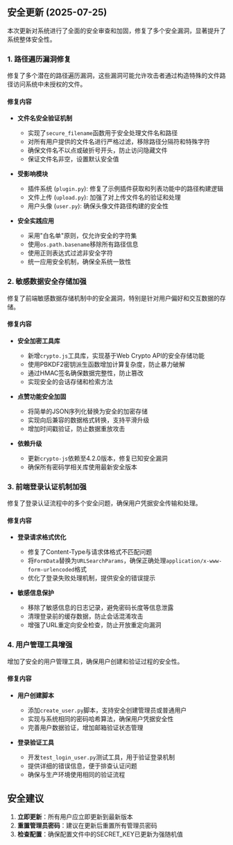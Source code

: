 ## 安全更新 (2025-07-25)

本次更新对系统进行了全面的安全审查和加固，修复了多个安全漏洞，显著提升了系统整体安全性。

### 1. 路径遍历漏洞修复

修复了多个潜在的路径遍历漏洞，这些漏洞可能允许攻击者通过构造特殊的文件路径访问系统中未授权的文件。

#### 修复内容

- **文件名安全验证机制**
  - 实现了`secure_filename`函数用于安全处理文件名和路径
  - 对所有用户提供的文件名进行严格过滤，移除路径分隔符和特殊字符
  - 确保文件名不以点或破折号开头，防止访问隐藏文件
  - 保证文件名非空，设置默认安全值

- **受影响模块**
  - 插件系统 (`plugin.py`): 修复了示例插件获取和列表功能中的路径构建逻辑
  - 文件上传 (`upload.py`): 加强了对上传文件名的验证和处理
  - 用户头像 (`user.py`): 确保头像文件路径构建的安全性

- **安全实践应用**
  - 采用"白名单"原则，仅允许安全的字符集
  - 使用`os.path.basename`移除所有路径信息
  - 使用正则表达式过滤非安全字符
  - 统一应用安全机制，确保全系统一致性

### 2. 敏感数据安全存储加强

修复了前端敏感数据存储机制中的安全漏洞，特别是针对用户偏好和交互数据的存储。

#### 修复内容

- **安全加密工具库**
  - 新增`crypto.js`工具库，实现基于Web Crypto API的安全存储功能
  - 使用PBKDF2密钥派生函数增加计算复杂度，防止暴力破解
  - 通过HMAC签名确保数据完整性，防止篡改
  - 实现安全的会话存储和检索方法

- **点赞功能安全加固**
  - 将简单的JSON序列化替换为安全的加密存储
  - 实现向后兼容的数据格式转换，支持平滑升级
  - 增加时间戳验证，防止数据重放攻击

- **依赖升级**
  - 更新`crypto-js`依赖至4.2.0版本，修复已知安全漏洞
  - 确保所有密码学相关库使用最新安全版本

### 3. 前端登录认证机制加强

修复了登录认证流程中的多个安全问题，确保用户凭据安全传输和处理。

#### 修复内容

- **登录请求格式优化**
  - 修复了Content-Type与请求体格式不匹配问题
  - 将`FormData`替换为`URLSearchParams`，确保正确处理`application/x-www-form-urlencoded`格式
  - 优化了登录失败处理机制，提供安全的错误提示

- **敏感信息保护**
  - 移除了敏感信息的日志记录，避免密码长度等信息泄露
  - 清理登录前的缓存数据，防止会话混淆攻击
  - 增强了URL重定向安全检查，防止开放重定向漏洞

### 4. 用户管理工具增强

增加了安全的用户管理工具，确保用户创建和验证过程的安全性。

#### 修复内容

- **用户创建脚本**
  - 添加`create_user.py`脚本，支持安全创建管理员或普通用户
  - 实现与系统相同的密码哈希算法，确保用户凭据安全性
  - 完善用户数据验证，增加邮箱验证状态管理

- **登录验证工具**
  - 开发`test_login_user.py`测试工具，用于验证登录机制
  - 提供详细的错误信息，便于排查认证问题
  - 确保与生产环境使用相同的验证流程

## 安全建议

1. **立即更新**：所有用户应立即更新到最新版本
2. **重置管理员密码**：建议在更新后重置所有管理员密码
3. **检查配置**：确保配置文件中的SECRET_KEY已更新为强随机值